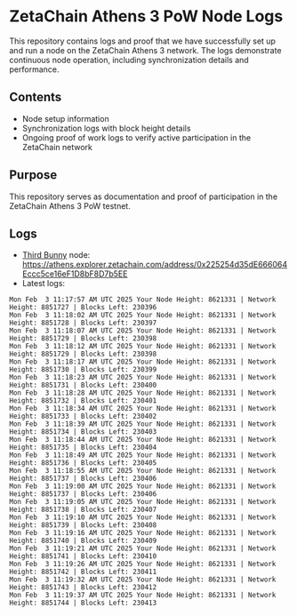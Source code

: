 # ZetaChain Athens 3 PoW Node Logs
This repository contains logs and proof that we have successfully set up and run a node on the ZetaChain Athens 3 network. The logs demonstrate continuous node operation, including synchronization details and performance.

## Contents
- Node setup information
- Synchronization logs with block height details
- Ongoing proof of work logs to verify active participation in the ZetaChain network

## Purpose
This repository serves as documentation and proof of participation in the ZetaChain Athens 3 PoW testnet.

## Logs

- [Third Bunny](https://thirdbunny.xyz/) node: https://athens.explorer.zetachain.com/address/0x225254d35dE666064Eccc5ce16eF1D8bF8D7b5EE
- Latest logs:
```
Mon Feb  3 11:17:57 AM UTC 2025 Your Node Height: 8621331 | Network Height: 8851727 | Blocks Left: 230396
Mon Feb  3 11:18:02 AM UTC 2025 Your Node Height: 8621331 | Network Height: 8851728 | Blocks Left: 230397
Mon Feb  3 11:18:07 AM UTC 2025 Your Node Height: 8621331 | Network Height: 8851729 | Blocks Left: 230398
Mon Feb  3 11:18:12 AM UTC 2025 Your Node Height: 8621331 | Network Height: 8851729 | Blocks Left: 230398
Mon Feb  3 11:18:17 AM UTC 2025 Your Node Height: 8621331 | Network Height: 8851730 | Blocks Left: 230399
Mon Feb  3 11:18:23 AM UTC 2025 Your Node Height: 8621331 | Network Height: 8851731 | Blocks Left: 230400
Mon Feb  3 11:18:28 AM UTC 2025 Your Node Height: 8621331 | Network Height: 8851732 | Blocks Left: 230401
Mon Feb  3 11:18:34 AM UTC 2025 Your Node Height: 8621331 | Network Height: 8851733 | Blocks Left: 230402
Mon Feb  3 11:18:39 AM UTC 2025 Your Node Height: 8621331 | Network Height: 8851734 | Blocks Left: 230403
Mon Feb  3 11:18:44 AM UTC 2025 Your Node Height: 8621331 | Network Height: 8851735 | Blocks Left: 230404
Mon Feb  3 11:18:49 AM UTC 2025 Your Node Height: 8621331 | Network Height: 8851736 | Blocks Left: 230405
Mon Feb  3 11:18:55 AM UTC 2025 Your Node Height: 8621331 | Network Height: 8851737 | Blocks Left: 230406
Mon Feb  3 11:19:00 AM UTC 2025 Your Node Height: 8621331 | Network Height: 8851737 | Blocks Left: 230406
Mon Feb  3 11:19:05 AM UTC 2025 Your Node Height: 8621331 | Network Height: 8851738 | Blocks Left: 230407
Mon Feb  3 11:19:10 AM UTC 2025 Your Node Height: 8621331 | Network Height: 8851739 | Blocks Left: 230408
Mon Feb  3 11:19:16 AM UTC 2025 Your Node Height: 8621331 | Network Height: 8851740 | Blocks Left: 230409
Mon Feb  3 11:19:21 AM UTC 2025 Your Node Height: 8621331 | Network Height: 8851741 | Blocks Left: 230410
Mon Feb  3 11:19:26 AM UTC 2025 Your Node Height: 8621331 | Network Height: 8851742 | Blocks Left: 230411
Mon Feb  3 11:19:32 AM UTC 2025 Your Node Height: 8621331 | Network Height: 8851743 | Blocks Left: 230412
Mon Feb  3 11:19:37 AM UTC 2025 Your Node Height: 8621331 | Network Height: 8851744 | Blocks Left: 230413
```
